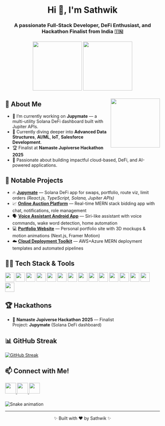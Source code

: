 <h1 align="center">Hi 👋, I'm Sathwik</h1>
<h3 align="center">A passionate Full-Stack Developer, DeFi Enthusiast, and Hackathon Finalist from India 🇮🇳</h3>

###

<div align="center">
  <img src="https://github-readme-stats.vercel.app/api?username=sathwik-70&hide_title=false&hide_rank=false&show_icons=true&include_all_commits=true&count_private=true&theme=dracula&locale=en&hide_border=false" height="160" />
  <img src="https://github-readme-stats.vercel.app/api/top-langs?username=sathwik-70&layout=compact&theme=dracula&hide_border=false" height="160" />
</div>

###

<img align="right" height="160" src="https://i.imgflip.com/65efzo.gif"  />

## 🚀 About Me

- 🔭 I’m currently working on **Jupymate** — a multi-utility Solana DeFi dashboard built with Jupiter APIs.
- 🌱 Currently diving deeper into **Advanced Data Structures**, **AI/ML**, **IoT**, **Salesforce Development**.
- 🏆 Finalist at **Namaste Jupiverse Hackathon 2025**
- 🎯 Passionate about building impactful cloud-based, DeFi, and AI-powered applications.

## 📌 Notable Projects

- 🔥 **[Jupymate](#)** — Solana DeFi app for swaps, portfolio, route viz, limit orders *(React.js, TypeScript, Solana, Jupiter APIs)*
- 📈 **[Online Auction Platform](#)** — Real-time MERN stack bidding app with chat, notifications, role management
- 🗣️ **[Voice Assistant Android App](#)** — Siri-like assistant with voice commands, wake word detection, home automation
- 💻 **[Portfolio Website](#)** — Personal portfolio site with 3D mockups & motion animations (Next.js, Framer Motion)
- ☁️ **[Cloud Deployment Toolkit](#)** — AWS+Azure MERN deployment templates and automated pipelines

## 🧑‍💻 Tech Stack & Tools

<div align="left">
  <img src="https://cdn.jsdelivr.net/gh/devicons/devicon/icons/javascript/javascript-original.svg" height="30" />
  <img src="https://cdn.jsdelivr.net/gh/devicons/devicon/icons/typescript/typescript-original.svg" height="30" />
  <img src="https://cdn.jsdelivr.net/gh/devicons/devicon/icons/react/react-original.svg" height="30" />
  <img src="https://cdn.jsdelivr.net/gh/devicons/devicon/icons/python/python-original.svg" height="30" />
  <img src="https://cdn.jsdelivr.net/gh/devicons/devicon/icons/java/java-original.svg" height="30" />
  <img src="https://cdn.jsdelivr.net/gh/devicons/devicon/icons/html5/html5-original.svg" height="30" />
  <img src="https://cdn.jsdelivr.net/gh/devicons/devicon/icons/css3/css3-original.svg" height="30" />
  <img src="https://cdn.jsdelivr.net/gh/devicons/devicon/icons/mongodb/mongodb-original.svg" height="30" />
  <img src="https://cdn.jsdelivr.net/gh/devicons/devicon/icons/mysql/mysql-original.svg" height="30" />
  <img src="https://cdn.jsdelivr.net/gh/devicons/devicon/icons/nodejs/nodejs-original.svg" height="30" />
  <img src="https://cdn.jsdelivr.net/gh/devicons/devicon/icons/nextjs/nextjs-original.svg" height="30" />
  <img src="https://cdn.jsdelivr.net/gh/devicons/devicon/icons/firebase/firebase-plain.svg" height="30" />
  <img src="https://cdn.jsdelivr.net/gh/devicons/devicon/icons/solidity/solidity-original.svg" height="30" />
  <img src="https://cdn.jsdelivr.net/gh/devicons/devicon/icons/azure/azure-original.svg" height="30" />
  <img src="https://cdn.jsdelivr.net/gh/devicons/devicon/icons/amazonwebservices/amazonwebservices-original.svg" height="30" />
</div>

###

## 🏆 Hackathons

- 🥇 **Namaste Jupiverse Hackathon 2025** — Finalist  
  Project: **Jupymate** (Solana DeFi dashboard)

## 📊 GitHub Streak

[![GitHub Streak](https://streak-stats.demolab.com?user=sathwik-70&theme=dracula)](https://git.io/streak-stats)

###

## 📫 Connect with Me!

<div align="left">
  <a href="mailto:sathwikofficial70@gmail.com">
    <img src="https://img.shields.io/static/v1?message=Gmail&logo=gmail&label=&color=D14836&logoColor=white&style=for-the-badge" height="35" />
  </a>
  <a href="https://www.linkedin.com/in/sathwik70/" target="_blank">
    <img src="https://img.shields.io/static/v1?message=LinkedIn&logo=linkedin&label=&color=0077B5&logoColor=white&style=for-the-badge" height="35" />
  </a>
  <a href="https://www.instagram.com/yourhandle/" target="_blank">
    <img src="https://img.shields.io/static/v1?message=Instagram&logo=instagram&label=&color=E4405F&logoColor=white&style=for-the-badge" height="35" />
  </a>
</div>

###

<img src="https://raw.githubusercontent.com/sathwik-70/sathwik-70/output/snake.svg" alt="Snake animation" />

---

<p align="center">✨ Built with ❤️ by Sathwik ✨</p>
